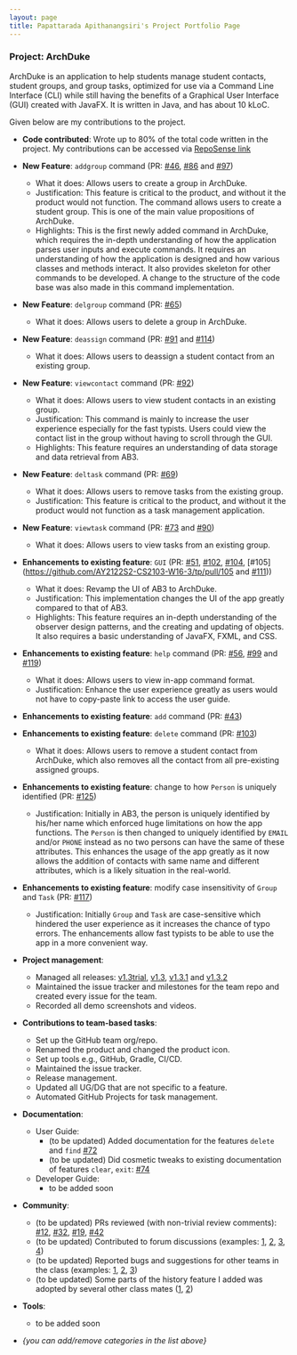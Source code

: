 ```yaml
---
layout: page
title: Papattarada Apithanangsiri's Project Portfolio Page
---
```


### Project: ArchDuke

ArchDuke is an application to help students manage student contacts, student groups, and group tasks, optimized for use via a Command Line Interface (CLI) 
while still having the benefits of a Graphical User Interface (GUI) created with JavaFX.
It is written in Java, and has about 10 kLoC.

Given below are my contributions to the project.

* **Code contributed**: Wrote up to 80% of the total code written in the project. 
My contributions can be accessed via [RepoSense link](https://nus-cs2103-ay2122s2.github.io/tp-dashboard/?search=punpun1643&breakdown=true&sort=groupTitle&sortWithin=title&since=2022-02-18&timeframe=commit&mergegroup=&groupSelect=groupByRepos&checkedFileTypes=docs~functional-code~test-code~other&tabOpen=true&tabType=authorship&tabAuthor=Punpun1643&tabRepo=AY2122S2-CS2103-W16-3%2Ftp%5Bmaster%5D&authorshipIsMergeGroup=false&authorshipFileTypes=docs&authorshipIsBinaryFileTypeChecked=false)

* **New Feature**: `addgroup` command (PR: [\#46](https://github.com/AY2122S2-CS2103-W16-3/tp/pull/46), [\#86](https://github.com/AY2122S2-CS2103-W16-3/tp/pull/86) and [\#97](https://github.com/AY2122S2-CS2103-W16-3/tp/pull/97))
  * What it does: Allows users to create a group in ArchDuke.
  * Justification: This feature is critical to the product, and without it the product would not function.
  The command allows users to create a student group. This is one of the main value propositions of ArchDuke.
  * Highlights: This is the first newly added command in ArchDuke, which requires the in-depth understanding of how 
  the application parses user inputs and execute commands. It requires an understanding of how the application is designed 
  and how various classes and methods interact. It also provides skeleton for other commands to be developed. 
  A change to the structure of the code base was also made in this command implementation.

* **New Feature**: `delgroup` command (PR: [\#65](https://github.com/AY2122S2-CS2103-W16-3/tp/pull/65))
  * What it does: Allows users to delete a group in ArchDuke.

* **New Feature**: `deassign` command (PR: [\#91](https://github.com/AY2122S2-CS2103-W16-3/tp/pull/91) and [\#114](https://github.com/AY2122S2-CS2103-W16-3/tp/pull/114))
  * What it does: Allows users to deassign a student contact from an existing group.

* **New Feature**: `viewcontact` command (PR: [\#92](https://github.com/AY2122S2-CS2103-W16-3/tp/pull/92))
  * What it does: Allows users to view student contacts in an existing group.
  * Justification: This command is mainly to increase the user experience especially for the fast typists. Users could view the contact list
  in the group without having to scroll through the GUI.
  * Highlights: This feature requires an understanding of data storage and data retrieval from AB3.

* **New Feature**: `deltask` command (PR: [\#69](https://github.com/AY2122S2-CS2103-W16-3/tp/pull/69))
  * What it does: Allows users to remove tasks from the existing group.
  * Justification: This feature is critical to the product, and without it the product would not function as a task management application.

* **New Feature**: `viewtask` command (PR: [\#73](https://github.com/AY2122S2-CS2103-W16-3/tp/pull/73) and [\#90](https://github.com/AY2122S2-CS2103-W16-3/tp/pull/90))
  * What it does: Allows users to view tasks from an existing group.

* **Enhancements to existing feature**: `GUI` (PR: [\#51](https://github.com/AY2122S2-CS2103-W16-3/tp/pull/51), [\#102](https://github.com/AY2122S2-CS2103-W16-3/tp/pull/102), 
[\#104](https://github.com/AY2122S2-CS2103-W16-3/tp/pull/104), [\#105](https://github.com/AY2122S2-CS2103-W16-3/tp/pull/105 and [\#111](https://github.com/AY2122S2-CS2103-W16-3/tp/pull/111)))
  * What it does: Revamp the UI of AB3 to ArchDuke.
  * Justification: This implementation changes the UI of the app greatly compared to that of AB3.
  * Highlights: This feature requires an in-depth understanding of the observer design patterns, 
  and the creating and updating of objects. It also requires a basic understanding of JavaFX, FXML, and CSS.

* **Enhancements to existing feature**: `help` command (PR: [\#56](https://github.com/AY2122S2-CS2103-W16-3/tp/pull/56), 
[\#99](https://github.com/AY2122S2-CS2103-W16-3/tp/pull/99) and [\#119](https://github.com/AY2122S2-CS2103-W16-3/tp/pull/119))
  * What it does: Allows users to view in-app command format.
  * Justification: Enhance the user experience greatly as users would not have to copy-paste link to access the user guide.

* **Enhancements to existing feature**: `add` command (PR: [\#43](https://github.com/AY2122S2-CS2103-W16-3/tp/pull/43))

* **Enhancements to existing feature**: `delete` command (PR: [\#103](https://github.com/AY2122S2-CS2103-W16-3/tp/pull/103))
  * What it does: Allows users to remove a student contact from ArchDuke, which also removes all the contact from all pre-existing 
  assigned groups.

* **Enhancements to existing feature**: change to how `Person` is uniquely identified (PR: [\#125](https://github.com/AY2122S2-CS2103-W16-3/tp/pull/125))
  * Justification: Initially in AB3, the person is uniquely identified by his/her name which enforced huge limitations 
  on how the app functions. The `Person` is then changed to uniquely identified by `EMAIL` and/or `PHONE` instead 
  as no two persons can have the same of these attributes. This enhances the usage of the app greatly as it now allows 
  the addition of contacts with same name and different attributes, which is a likely situation in the real-world.

* **Enhancements to existing feature**: modify case insensitivity of `Group` and `Task` (PR: [\#117](https://github.com/AY2122S2-CS2103-W16-3/tp/pull/117))
  * Justification: Initially `Group` and `Task` are case-sensitive which hindered the user experience as it 
  increases the chance of typo errors. The enhancements allow fast typists to be able to use the app in a more convenient way.

* **Project management**:
  * Managed all releases: [v1.3trial](https://github.com/AY2122S2-CS2103-W16-3/tp/releases/tag/v1.3trial), 
  [v1.3](https://github.com/AY2122S2-CS2103-W16-3/tp/releases/tag/v1.3), [v1.3.1](https://github.com/AY2122S2-CS2103-W16-3/tp/releases/tag/v1.3.1) 
  and [v1.3.2](https://github.com/AY2122S2-CS2103-W16-3/tp/releases/tag/v1.3.2)
  * Maintained the issue tracker and milestones for the team repo and created every issue for the team.
  * Recorded all demo screenshots and videos.
  
* **Contributions to team-based tasks**:
  * Set up the GitHub team org/repo.
  * Renamed the product and changed the product icon.
  * Set up tools e.g., GitHub, Gradle, CI/CD.
  * Maintained the issue tracker.
  * Release management.
  * Updated all UG/DG that are not specific to a feature.
  * Automated GitHub Projects for task management.

* **Documentation**:
  * User Guide:
    * (to be updated) Added documentation for the features `delete` and `find` [\#72]()
    * (to be updated) Did cosmetic tweaks to existing documentation of features `clear`, `exit`: [\#74]()
  * Developer Guide:
    * to be added soon

* **Community**:
  * (to be updated) PRs reviewed (with non-trivial review comments): [\#12](), [\#32](), [\#19](), [\#42]()
  * (to be updated) Contributed to forum discussions (examples: [1](), [2](), [3](), [4]())
  * (to be updated) Reported bugs and suggestions for other teams in the class (examples: [1](), [2](), [3]())
  * (to be updated) Some parts of the history feature I added was adopted by several other class mates ([1](), [2]())

* **Tools**:
  * to be added soon

* _{you can add/remove categories in the list above}_
